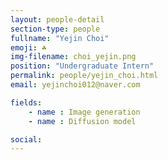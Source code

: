 ```yaml
---
layout: people-detail
section-type: people
fullname: "Yejin Choi"
emoji: ☘️
img-filename: choi_yejin.png
position: "Undergraduate Intern"
permalink: people/yejin_choi.html
email: yejinchoi012@naver.com

fields:
    - name : Image generation
    - name : Diffusion model

social:
---
```

